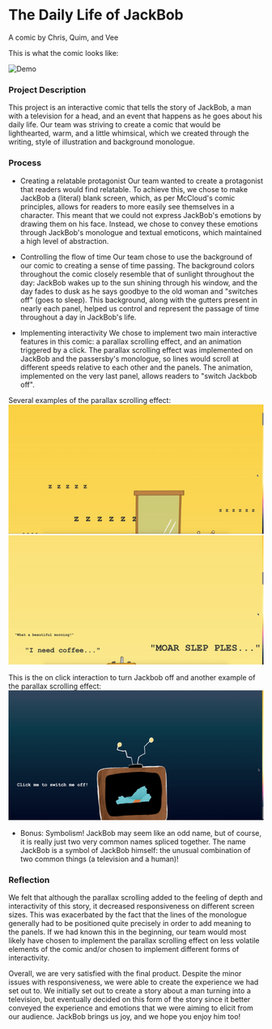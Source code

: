 # The Daily Life of JackBob

A comic by Chris, Quim, and Vee

This is what the comic looks like:

![Demo](./Documentation/demo.gif)

### Project Description
This project is an interactive comic that tells the story of JackBob, a man with a television for a head, and an event that happens as he goes about his daily life. Our team was striving to create a comic that would be lighthearted, warm, and a little whimsical, which we created through the writing, style of illustration and background monologue. 

### Process
* Creating a relatable protagonist
Our team wanted to create a protagonist that readers would find relatable. To achieve this, we chose to make JackBob a (literal) blank screen, which, as per McCloud's comic principles, allows for readers to more easily see themselves in a character. This meant that we could not express JackBob's emotions by drawing them on his face. Instead, we chose to convey these emotions through JackBob's monologue and textual emoticons, which maintained a high level of abstraction.

* Controlling the flow of time
Our team chose to use the background of our comic to creating a sense of time passing. The background colors throughout the comic closely resemble that of sunlight throughout the day: JackBob wakes up to the sun shining through his window, and the day fades to dusk as he says goodbye to the old woman and "switches off" (goes to sleep). This background, along with the gutters present in nearly each panel, helped us control and represent the passage of time throughout a day in JackBob's life.

* Implementing interactivity
We chose to implement two main interactive features in this comic: a parallax scrolling effect, and an animation triggered by a click. The parallax scrolling effect was implemented on JackBob and the passersby's monologue, so lines would scroll at different speeds relative to each other and the panels. The animation, implemented on the very last panel, allows readers to "switch Jackbob off". 

Several examples of the parallax scrolling effect:
<img src = "./Documentation/sleep.gif" width = 600> <img src = "./Documentation/morning.gif" width = 600>

This is the on click interaction to turn Jackbob off and another example of the parallax scrolling effect:
![SwitchOff](./Documentation/off.gif)

* Bonus: Symbolism!
JackBob may seem like an odd name, but of course, it is really just two very common names spliced together. The name JackBob is a symbol of JackBob himself: the unusual combination of two common things (a television and a human)!

### Reflection
We felt that although the parallax scrolling added to the feeling of depth and interactivity of this story, it decreased responsiveness on different screen sizes. This was exacerbated by the fact that the lines of the monologue generally had to be positioned quite precisely in order to add meaning to the panels. If we had known this in the beginning, our team would most likely have chosen to implement the parallax scrolling effect on less volatile elements of the comic and/or chosen to implement different forms of interactivity. 

Overall, we are very satisfied with the final product. Despite the minor issues with responsiveness, we were able to create the experience we had set out to. We initially set out to create a story about a man turning into a television, but eventually decided on this form of the story since it better conveyed the experience and emotions that we were aiming to elicit from our audience. JackBob brings us joy, and we hope you enjoy him too!
